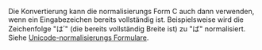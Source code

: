 Die Konvertierung kann die normalisierungs Form C auch dann verwenden, wenn ein Eingabezeichen bereits vollständig ist. Beispielsweise wird die Zeichenfolge "は ゙" (die bereits vollständig Breite ist) zu "ば" normalisiert. Siehe [Unicode-normalisierungs Formulare](https://unicode.org/reports/tr15).
